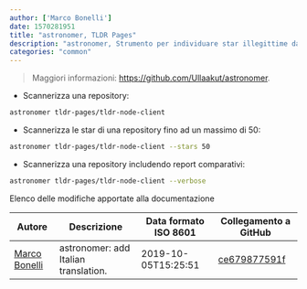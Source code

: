 ```yaml
---
author: ['Marco Bonelli']
date: 1570281951
title: "astronomer, TLDR Pages"
description: "astronomer, Strumento per individuare star illegittime da account bot su progetti GitHub."
categories: "common"
---
```

> Maggiori informazioni: <https://github.com/Ullaakut/astronomer>.

- Scannerizza una repository:

```bash
astronomer tldr-pages/tldr-node-client
```

- Scannerizza le star di una repository fino ad un massimo di 50:

```bash
astronomer tldr-pages/tldr-node-client --stars 50
```

- Scannerizza una repository includendo report comparativi:

```bash
astronomer tldr-pages/tldr-node-client --verbose
```
Elenco delle modifiche apportate alla documentazione


Autore | Descrizione | Data formato ISO 8601 | Collegamento a GitHub
------|-----|-----|-----
[Marco Bonelli](mailto:marco@mebeim.net) | astronomer: add Italian translation. | 2019-10-05T15:25:51 | [ce679877591f](https://github.com/tldr-pages/tldr/commit/ce679877591f1b61e6969d4ac0c926ced699b0cb)

